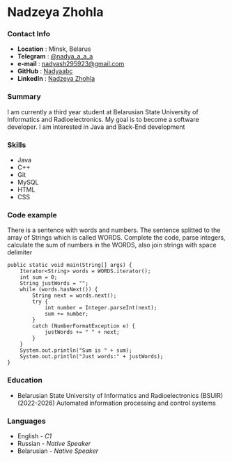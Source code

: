 # Nadzeya Zhohla

### Contact Info

- **Location** : Minsk, Belarus
- **Telegram** : [@nadya_a_a_a](https://t.me/nadya_a_a_a)
- **e-mail** :  nadyash295923@gmail.com
- **GitHub** : [Nadyaabc](https://github.com/Nadyaabc)
- **LinkedIn** : [Nadzeya Zhohla](https://by.linkedin.com/in/nadzeya-zhohla-ba4874271)

### Summary
I am currently a third year student at Belarusian State University of Informatics and Radioelectronics.
My goal is to become a software developer.
I am interested in Java and Back-End development

### Skills
* Java
* C++
* Git
* MySQL
* HTML
* CSS

### Code example
There is a sentence with words and numbers. The sentence splitted to the array of Strings which is called WORDS. Complete the code, parse integers, calculate the sum of numbers in the WORDS, also join strings with space delimiter

    public static void main(String[] args) {
        Iterator<String> words = WORDS.iterator();
        int sum = 0;
        String justWords = "";
        while (words.hasNext()) {
            String next = words.next();
            try {
                int number = Integer.parseInt(next);
                sum += number;
            }
            catch (NumberFormatException e) {
                justWords += " " + next;
            }
        }
        System.out.println("Sum is " + sum);
        System.out.println("Just words:" + justWords);
    }

### Education
- Belarusian State University of Informatics and Radioelectronics (BSUIR)
  (2022-2026) Automated information processing and control systems

### Languages
* English - *C1*
* Russian - *Native Speaker*
* Belarusian - *Native Speaker* 
